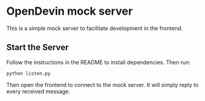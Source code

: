 # OpenDevin mock server
This is a simple mock server to facilitate development in the frontend.

## Start the Server
Follow the instructions in the README to install dependencies. Then run:
```
python listen.py
```

Then open the frontend to connect to the mock server. It will simply reply to every received message.
